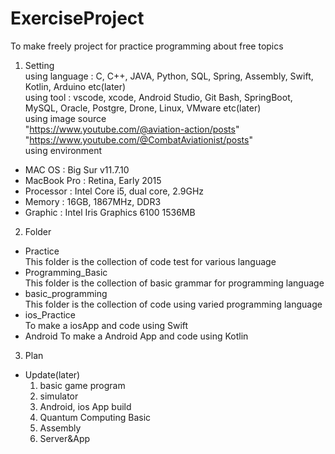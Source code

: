 # ExerciseProject
To make freely project for practice programming about free topics   

1. Setting   
using language : C, C++, JAVA, Python, SQL, Spring, Assembly, Swift, Kotlin, Arduino etc(later)   
using tool : vscode, xcode, Android Studio, Git Bash, SpringBoot, MySQL, Oracle, Postgre, Drone, Linux, VMware etc(later)   
using image source   
"https://www.youtube.com/@aviation-action/posts"   
"https://www.youtube.com/@CombatAviationist/posts"   
using environment   
- MAC OS : Big Sur v11.7.10
- MacBook Pro : Retina, Early 2015
- Processor : Intel Core i5, dual core, 2.9GHz
- Memory : 16GB, 1867MHz, DDR3
- Graphic : Intel Iris Graphics 6100 1536MB   

2. Folder   
- Practice   
  This folder is the collection of code test for various language
- Programming_Basic   
  This folder is the collection of basic grammar for programming language
- basic_programming   
  This folder is the collection of code using varied programming language
- ios_Practice   
  To make a iosApp and code using Swift   
- Android
  To make a Android App and code using Kotlin

3. Plan   
- Update(later)
  1. basic game program
  2. simulator
  3. Android, ios App build
  4. Quantum Computing Basic
  5. Assembly
  6. Server&App



